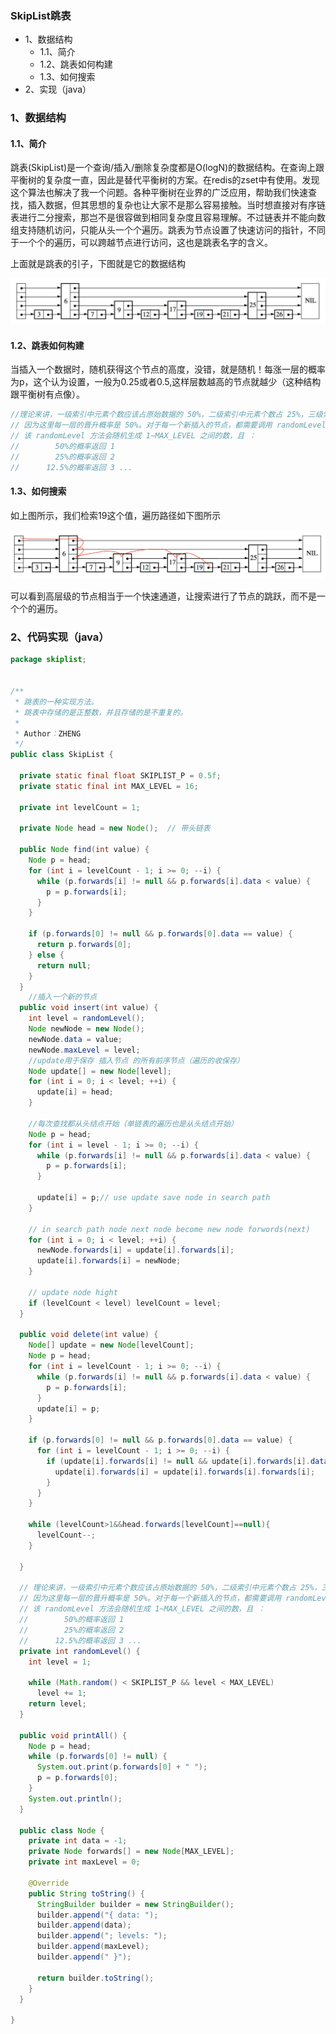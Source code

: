 ### SkipList跳表
- 1、数据结构
    + 1.1、简介
    + 1.2、跳表如何构建
    + 1.3、如何搜索
- 2、实现（java）

### 1、数据结构
#### 1.1、简介
跳表(SkipList)是一个查询/插入/删除复杂度都是O(logN)的数据结构。在查询上跟平衡树的复杂度一直，因此是替代平衡树的方案。在redis的zset中有使用。发现这个算法也解决了我一个问题。各种平衡树在业界的广泛应用，帮助我们快速查找，插入数据，但其思想的复杂也让大家不是那么容易接触。当时想直接对有序链表进行二分搜索，那岂不是很容做到相同复杂度且容易理解。不过链表并不能向数组支持随机访问，只能从头一个个遍历。跳表为节点设置了快速访问的指针，不同于一个个的遍历，可以跨越节点进行访问，这也是跳表名字的含义。

上面就是跳表的引子，下图就是它的数据结构

![](跳表数据结构.png)

#### 1.2、跳表如何构建
当插入一个数据时，随机获得这个节点的高度，没错，就是随机！每涨一层的概率为p，这个认为设置，一般为0.25或者0.5,这样层数越高的节点就越少（这种结构跟平衡树有点像）。

```java
//理论来讲，一级索引中元素个数应该占原始数据的 50%，二级索引中元素个数占 25%，三级索引12.5% ，一直到最顶层。
// 因为这里每一层的晋升概率是 50%。对于每一个新插入的节点，都需要调用 randomLevel 生成一个合理的层数。
// 该 randomLevel 方法会随机生成 1~MAX_LEVEL 之间的数，且 ：
//        50%的概率返回 1
//        25%的概率返回 2
//      12.5%的概率返回 3 ...
```

#### 1.3、如何搜索
如上图所示，我们检索19这个值，遍历路径如下图所示

![](SkipList的搜索.png)

可以看到高层级的节点相当于一个快速通道，让搜索进行了节点的跳跃，而不是一个个的遍历。

### 2、代码实现（java）
```java
package skiplist;


/**
 * 跳表的一种实现方法。
 * 跳表中存储的是正整数，并且存储的是不重复的。
 *
 * Author：ZHENG
 */
public class SkipList {

  private static final float SKIPLIST_P = 0.5f;
  private static final int MAX_LEVEL = 16;

  private int levelCount = 1;

  private Node head = new Node();  // 带头链表

  public Node find(int value) {
    Node p = head;
    for (int i = levelCount - 1; i >= 0; --i) {
      while (p.forwards[i] != null && p.forwards[i].data < value) {
        p = p.forwards[i];
      }
    }

    if (p.forwards[0] != null && p.forwards[0].data == value) {
      return p.forwards[0];
    } else {
      return null;
    }
  }
    //插入一个新的节点
  public void insert(int value) {
    int level = randomLevel();
    Node newNode = new Node();
    newNode.data = value;
    newNode.maxLevel = level;
    //update用于保存 插入节点 的所有前序节点（遍历的收保存）
    Node update[] = new Node[level];
    for (int i = 0; i < level; ++i) {
      update[i] = head;
    }

    //每次查找都从头结点开始（单链表的遍历也是从头结点开始）
    Node p = head;
    for (int i = level - 1; i >= 0; --i) {
      while (p.forwards[i] != null && p.forwards[i].data < value) {
        p = p.forwards[i];
      }

      update[i] = p;// use update save node in search path
    }

    // in search path node next node become new node forwords(next)
    for (int i = 0; i < level; ++i) {
      newNode.forwards[i] = update[i].forwards[i];
      update[i].forwards[i] = newNode;
    }

    // update node hight
    if (levelCount < level) levelCount = level;
  }

  public void delete(int value) {
    Node[] update = new Node[levelCount];
    Node p = head;
    for (int i = levelCount - 1; i >= 0; --i) {
      while (p.forwards[i] != null && p.forwards[i].data < value) {
        p = p.forwards[i];
      }
      update[i] = p;
    }

    if (p.forwards[0] != null && p.forwards[0].data == value) {
      for (int i = levelCount - 1; i >= 0; --i) {
        if (update[i].forwards[i] != null && update[i].forwards[i].data == value) {
          update[i].forwards[i] = update[i].forwards[i].forwards[i];
        }
      }
    }

    while (levelCount>1&&head.forwards[levelCount]==null){
      levelCount--;
    }

  }

  // 理论来讲，一级索引中元素个数应该占原始数据的 50%，二级索引中元素个数占 25%，三级索引12.5% ，一直到最顶层。
  // 因为这里每一层的晋升概率是 50%。对于每一个新插入的节点，都需要调用 randomLevel 生成一个合理的层数。
  // 该 randomLevel 方法会随机生成 1~MAX_LEVEL 之间的数，且 ：
  //        50%的概率返回 1
  //        25%的概率返回 2
  //      12.5%的概率返回 3 ...
  private int randomLevel() {
    int level = 1;

    while (Math.random() < SKIPLIST_P && level < MAX_LEVEL)
      level += 1;
    return level;
  }

  public void printAll() {
    Node p = head;
    while (p.forwards[0] != null) {
      System.out.print(p.forwards[0] + " ");
      p = p.forwards[0];
    }
    System.out.println();
  }

  public class Node {
    private int data = -1;
    private Node forwards[] = new Node[MAX_LEVEL];
    private int maxLevel = 0;

    @Override
    public String toString() {
      StringBuilder builder = new StringBuilder();
      builder.append("{ data: ");
      builder.append(data);
      builder.append("; levels: ");
      builder.append(maxLevel);
      builder.append(" }");

      return builder.toString();
    }
  }

}
```